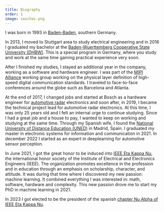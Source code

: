 ```yaml
---
title: Biography
order: 1
image: saschas.png
---
```

I was born in 1993 in <a href="https://en.wikipedia.org/wiki/Baden-Baden" target="_blank">Baden-Baden</a>, southern Germany. 

In 2013, I moved to Stuttgart area to study electrical engineering and in 2016 I graduated my bachelor at 
the <a href="https://www.dhbw-stuttgart.de/horb/en/" target="_blank">Baden-Wuerttemberg Cooperative State University (DHBW)</a>. This is a special program in Germany, where
you study and work at the same time gaining practical experience very soon. 

After I finished my studies, I stayed an additional year in the company, working as a software and hardware engineer. I was part of the <a href="https://www.mipi.org/" target="_blank">MIPI Alliance</a> 
working group working on the physical layer definition of high-speed digital communication standards. I traveled to face-to-face conferences around the globe such as Barcelona and Atlanta.

At the end of 2017, I changed jobs and started at Bosch as a hardware engineer for <a href="https://www.bosch-mobility-solutions.com/en/solutions/sensors/front-radar-sensor/" target="_blank">automotive radar</a> 
electronics and soon after, in 2019, I became the technical project lead for automotive radar electronics. At this time, I was only 25 years old and I felt an internal urge
to continue studying. Since I had a great job and a house to pay, I wanted to keep on working and studying at the same time. Through my Spanish wife, I found the 
<a href="https://www.uned.es/universidad/inicio/en/" target="_blank">National University of Distance Education (UNED)</a> in Madrid, Spain. I graduated my master in electronic systems for information 
and communication in 2021. In december 2022 I started as an expert in deeplearning for automotive sensor perception.

In June 2021, I got the great honor to be induced into <a href="https://hkn.ieee.org/" target="_blank">IEEE Eta Kappa Nu</a>, the international honor society of the Institute of Electrical and Electronics Engineers (IEEE). 
The organization promotes excellence in the profession and in education through an emphasis on scholarship, character, and attitude.
It was during that time where I discovered my new passion: machine learning. It combined everything I was interested in: math, software, hardware and complexity.
This new passion drove me to start my PhD in machine learning in 2021.

In 2023 I got elected to be the president of the spanish <a href="https://hknuned.org/" target="_blank">chapter Nu Alpha of IEEE Eta Kappa Nu</a>.
 
